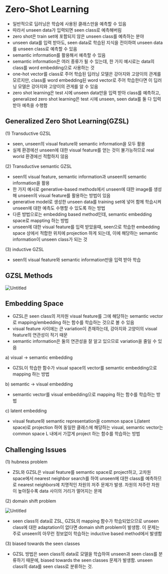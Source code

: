 # Zero-Shot Learning

- 일반적으로 딥러닝은 학습에 사용된 클래스만을 예측할 수 있음
- 따라서 unseen data가 입력되면 seen class로 예측해버림
- zero shot은 train set에 포함되지 않은 unseen class를 예측하는 분야
- unseen data를 입력 받아도, seen data로 학습된 지식을 전이하여 unseen data를 unseen class로 예측할 수 있음
- semantic information를 활용해서 예측할 수 있음
- semantic information은 여러 종류가 될 수 있는데, 한 가지 예시로는 data의 class를 word embedding으로 사용하는 것
- one-hot vector를 class로 주어 학습된 딥러닝 모델은 강아지와 고양이의 관계를 모르지만, class를 word embedding된 word vector로 주어 학습한다면 이 딥러닝 모델은 강아지와 고양이의 관게를 알 수 있음
- zero shot learning은 test 시에 unseen data만을 입력 받아 class를 예측하고, generalized zero shot learning은 test 시에 unseen, seen data를 둘 다 입력 받아 예측을 수행함

## Generalized Zero Shot Learning(GZSL)

(1) Transductive GZSL

- seen, unseen의 visual feature와 semantic information을 모두 활용
- 실제 환경에선 unseen에 대한 visual feature를 얻는 것이 불가능하므로 real world 환경에선 적합하지 않음

(2) Transductive semantic GZSL

- seen의 visual feature, semantic information과 unseen의 semantic information을 활용
- 한 가지 예시로 generative-based methods에서 unseen에 대한 image를 생성해 unseen의 visual feature를 활용하는 방법이 있음
- generative model로 생성한 unseen data를 training set에 넣어 함께 학습시켜 unseen에 대한 예측도 수행할 수 있도록 하는 방법
- 다른 방법으로는 embedding based method인데, semantic embedding space로 mappting 하는 방법
- unseen에 대한 visual feature를 입력 받았을때, seen으로 학습한 embedding space 상에서 적합한 위치에 projection 하게 되는데, 이에 해당하는 semantic information이 unseen class가 되는 것

(3) inductive GZSL

- seen의 visual feature와 semantic information만을 입력 받아 학습

## GZSL Methods

![Untitled](Zero-Shot%20Learning%20b139c081e89a4b64a959d6f4cb84f8d0/Untitled.png)

## Embedding Space

- GZSL은 seen class의 저차원 visual feature를 그에 해당하는 semantic vector로 mapping/embedding 하는 함수를 학습하는 것으로 볼 수 있음
- visual feature 사이에는 큰 variation이 존재하는데, 강아지와 고양이의 visual feature의 연관성이 적기 때문
- semantic information은 둘의 연관성을 잘 알고 있으므로 variation을 줄일 수 있음

a) visual → semantic embedding

- GZSL이 학습한 함수가 visual space의 vector를 semantic embedding으로 mapping 하는 방법

b) semantic → visual embedding

- semantic vector를 visual embedding으로 mapping 하는 함수를 학습하는 방법

c) latent embedding

- visual feature와 semantic representation을 common space L(latent space)로 projection 하여 동일한 클래스에 해당하는 visual, semantic vector는 common space L 내에서 가깝게 project 하는 함수를 학습하는 방법

## Challenging Issues

(1) hubness problem

- ZSL와 GZSL은 visual feature를 semantic space로 project하고, 고차원 space에서 nearest neighbor search를 하여 unseen에 대한 class를 예측하므로 nearest neighbors에 치명적인 차원의 저주 문제가 발생. 차원의 저주란 차원이 높아질수록 data 사이의 거리가 멀어지는 문제

(2) domain shift problem

![Untitled](Zero-Shot%20Learning%20b139c081e89a4b64a959d6f4cb84f8d0/Untitled%201.png)

- seen class의 data로 ZSL, GZSL의 mapping 함수가 학습되었으므로 unseen class에 대한 adaptation이 없다면 domain shift problem이 발생함. 이 문제는 주로 unseen의 아무런 정보없이 학습하는 inductive based method에서 발생함

(3) biased towards the seen classes

- GZSL 방법은 seen class의 data로 모델을 학습하여 unseen과 seen class를 분류하기 때문에, biased towards the seen classes 문제가 발생함. unseen class의 data를 seen class로 분류하는 것.